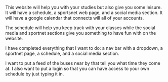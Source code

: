 This website will help you with your studies but also give you some leisure. It will have a schedule, a sportsnet web page,
and a social media section. It will have a google calendar that connects will all of your accounts. 

The schedule will help you keep track with your classes while the social media and sportnet sections give you something to have fun 
with on the website.

I have completed everything that I want to do: a nav bar with a dropdown, a sportnet page, a schedule, and a social media section.

I want to put a feed of the buses near by that tell you what time they come at. I also want to put a login so that you can have access to your own schedule by just typing it in.
